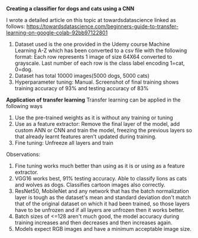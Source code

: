 **Creating a classifier for dogs and cats using a CNN**

I wrote a detailed article on this topic at towardsdatascience linked as follows: https://towardsdatascience.com/beginners-guide-to-transfer-learning-on-google-colab-92bb97122801

1. Dataset used is the one provided in the Udemy course Machine Learning A-Z which has been converted to a csv file with the following format: Each row represents 1 image of size 64X64 converted to grayscale. Last number of each row is the class label encoding 1=cat, 0=dog.
2. Dataset has total 10000 images(5000 dogs, 5000 cats)
3. Hyperparameter tuning: Manual. Screenshot of final training shows training accuracy of 93% and testing accuracy of 83%

**Application of transfer learning**
Transfer learning can be applied in the following ways
1. Use the pre-trained weights as it is without any training or tuning
2. Use as a feature extractor: Remove the final layer of the model, add custom ANN or CNN and train the model, freezing the previous layers so that already learnt features aren't updated during training.
3. Fine tuning: Unfreeze all layers and train

Observations:
1. Fine tuning works much better than using as it is or using as a feature extractor.
2. VGG16 works best, 91% testing accuracy. Able to classify lions as cats and wolves as dogs. Classifies cartoon images also correctly. 
3. ResNet50, MobileNet and any network that has the batch normalization layer is tough as the dataset's mean and standard deviation don't match that of the original dataset on which it had been trained, so those layers have to be unfrozen and if all layers are unfrozen then it works better. 
4. Batch sizes of <=128 aren't much good, the model accuracy during training increases and then decreases and then increases again. 
5. Models expect RGB images and have a minimum acceptable image size.
